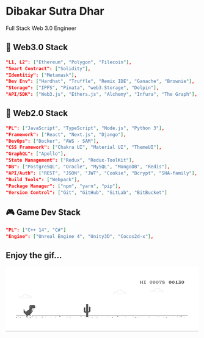 # Dibakar Sutra Dhar
Full Stack Web 3.0 Engineer

## 🚀 Web3.0 Stack
```json
"L1, L2": ["Ethereum", "Polygon", "Filecoin"],
"Smart Contract": ["Solidity"],
"Identitiy": ["Metamask"],
"Dev Env": ["Hardhat", "Truffle", "Remix IDE", "Ganache", "Brownie"],
"Storage": ["IPFS", "Pinata", "web3.Storage", "Dolpin"],
"API/SDK": ["Web3.js", "Ethers.js", "Alchemy", "Infura", "The Graph"],
```
## 💎 Web2.0 Stack

```json
"PL": ["JavaScript", "TypeScript", "Node.js", "Python 3"],
"Framework": ["React", "Next.js", "Django"],
"DevOps": ["Docker", "AWS - SAM"],
"CSS Framework": ["Chakra UI", "Material UI", "ThemeUI"],
"GraphQL": ["Apollo"],
"State Management": ["Redux", "Redux-ToolKit"],
"DB": ["PostgreSQL", "Oracle", "MySQL", "MongoDB", "Redis"],
"API/Auth": ["REST", "JSON", "JWT", "Cookie", "Bcrypt", "SHA-family"],
"Build Tools": ["Webpack"],
"Package Manager": ["npm", "yarn", "pip"],
"Version Control": ["Git", "GitHub", "GitLab", "BitBucket"]
```

## 🎮 Game Dev Stack

```json
"PL": ["C++ 14", "C#"]
"Engine": ["Unreal Engine 4", "Unity3D", "Cocos2d-x"],
```

## Enjoy the gif...

![image](https://github.com/dibakarsutradhar/dibakarsutradhar/blob/master/dino.gif)
